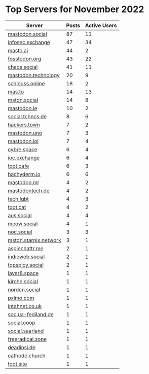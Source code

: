 # Top Servers for November 2022
| Server | Posts | Active Users |
| -- | -- | -- |
| [mastodon.social](https://mastodon.social/tags/PowerShell) | 87 | 11 |
| [infosec.exchange](https://infosec.exchange/tags/PowerShell) | 47 | 34 |
| [masto.ai](https://masto.ai/tags/PowerShell) | 44 | 2 |
| [fosstodon.org](https://fosstodon.org/tags/PowerShell) | 43 | 22 |
| [chaos.social](https://chaos.social/tags/PowerShell) | 41 | 11 |
| [mastodon.technology](https://mastodon.technology/tags/PowerShell) | 20 | 9 |
| [schleuss.online](https://schleuss.online/tags/PowerShell) | 18 | 2 |
| [mas.to](https://mas.to/tags/PowerShell) | 14 | 13 |
| [mstdn.social](https://mstdn.social/tags/PowerShell) | 14 | 8 |
| [mastodon.ie](https://mastodon.ie/tags/PowerShell) | 10 | 2 |
| [social.tchncs.de](https://social.tchncs.de/tags/PowerShell) | 8 | 6 |
| [hackers.town](https://hackers.town/tags/PowerShell) | 7 | 2 |
| [mastodon.uno](https://mastodon.uno/tags/PowerShell) | 7 | 3 |
| [mastodon.lol](https://mastodon.lol/tags/PowerShell) | 7 | 4 |
| [cybre.space](https://cybre.space/tags/PowerShell) | 6 | 4 |
| [ioc.exchange](https://ioc.exchange/tags/PowerShell) | 6 | 4 |
| [toot.cafe](https://toot.cafe/tags/PowerShell) | 6 | 3 |
| [hachyderm.io](https://hachyderm.io/tags/PowerShell) | 6 | 6 |
| [mastodon.ml](https://mastodon.ml/tags/PowerShell) | 4 | 2 |
| [mastodontech.de](https://mastodontech.de/tags/PowerShell) | 4 | 2 |
| [tech.lgbt](https://tech.lgbt/tags/PowerShell) | 4 | 3 |
| [toot.cat](https://toot.cat/tags/PowerShell) | 4 | 2 |
| [aus.social](https://aus.social/tags/PowerShell) | 4 | 4 |
| [meow.social](https://meow.social/tags/PowerShell) | 4 | 1 |
| [noc.social](https://noc.social/tags/PowerShell) | 3 | 3 |
| [mstdn.starnix.network](https://mstdn.starnix.network/tags/PowerShell) | 3 | 1 |
| [aspiechattr.me](https://aspiechattr.me/tags/PowerShell) | 2 | 1 |
| [indieweb.social](https://indieweb.social/tags/PowerShell) | 2 | 1 |
| [topspicy.social](https://topspicy.social/tags/PowerShell) | 2 | 1 |
| [layer8.space](https://layer8.space/tags/PowerShell) | 1 | 1 |
| [kirche.social](https://kirche.social/tags/PowerShell) | 1 | 1 |
| [norden.social](https://norden.social/tags/PowerShell) | 1 | 1 |
| [pxlmo.com](https://pxlmo.com/tags/PowerShell) | 1 | 1 |
| [intahnet.co.uk](https://intahnet.co.uk/tags/PowerShell) | 1 | 1 |
| [soc.ua-fediland.de](https://soc.ua-fediland.de/tags/PowerShell) | 1 | 1 |
| [social.coop](https://social.coop/tags/PowerShell) | 1 | 1 |
| [social.saarland](https://social.saarland/tags/PowerShell) | 1 | 1 |
| [freeradical.zone](https://freeradical.zone/tags/PowerShell) | 1 | 1 |
| [deadinsi.de](https://deadinsi.de/tags/PowerShell) | 1 | 1 |
| [cathode.church](https://cathode.church/tags/PowerShell) | 1 | 1 |
| [toot.site](https://toot.site/tags/PowerShell) | 1 | 1 |

